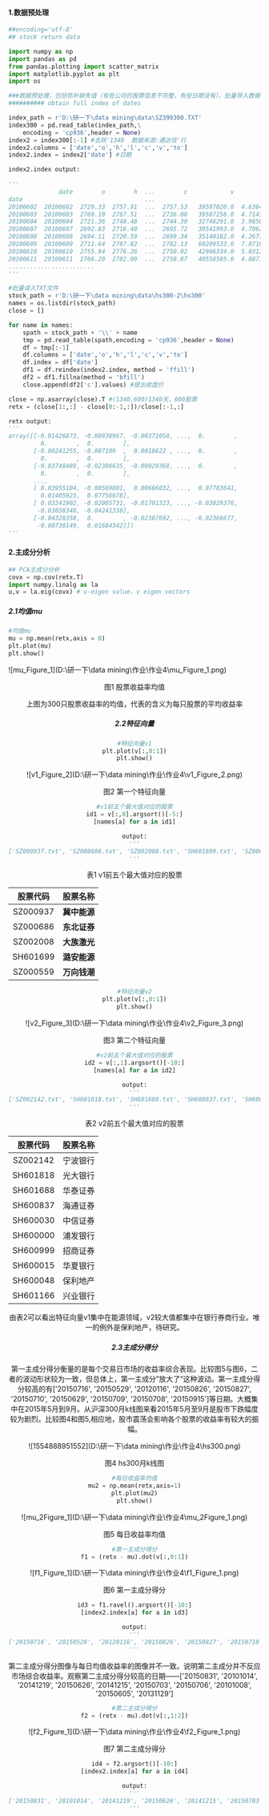 
#### 1.数据预处理

~~~python
##encoding='utf-8'
## stock return data

import numpy as np
import pandas as pd
from pandas.plotting import scatter_matrix
import matplotlib.pyplot as plt
import os

###数据预处理，包括弥补缺失值（有些公司的股票信息不完整，有些日期没有）、批量导入数据
########## obtain full index of dates

index_path = r'D:\研一下\data mining\data\SZ399300.TXT'
index300 = pd.read_table(index_path,\
    encoding = 'cp936',header = None)
index2 = index300[:-1] #去除'1340  数据来源:通达信'行
index2.columns = ['date','o','h','l','c','v','to']
index2.index = index2['date'] #日期
~~~

~~~python
index2.index output:
    
'''
              date        o        h  ...        c            v            to
date                                  ...                                    
20100602  20100602  2729.33  2757.91  ...  2757.53   39587020.0  4.636423e+10
20100603  20100603  2769.10  2787.51  ...  2736.08   39587258.0  4.714326e+10
20100604  20100604  2721.36  2748.48  ...  2744.39   32746291.0  3.985836e+10
20100607  20100607  2692.83  2716.40  ...  2695.72   39541993.0  4.706270e+10
20100608  20100608  2694.11  2720.59  ...  2699.34   35140182.0  4.267710e+10
20100609  20100609  2711.64  2787.82  ...  2782.13   60209533.0  7.071008e+10
20100610  20100610  2755.94  2776.26  ...  2750.02   42906334.0  5.031225e+10
20100611  20100611  2766.20  2782.09  ...  2758.87   40558585.0  4.887148e+10
........................
'''
~~~

~~~python
#批量读入TXT文件
stock_path = r'D:\研一下\data mining\data\hs300-2\hs300'
names = os.listdir(stock_path)
close = []

for name in names:
    spath = stock_path + '\\' + name
    tmp = pd.read_table(spath,encoding = 'cp936',header = None)
    df = tmp[:-1]
    df.columns = ['date','o','h','l','c','v','to']
    df.index = df['date']
    df1 = df.reindex(index2.index, method = 'ffill')
    df2 = df1.fillna(method = 'bfill')
    close.append(df2['c'].values) #提出收盘价

close = np.asarray(close).T #(1340,600)1340天，600股票
retx = (close[1:,:] - close[0:-1,:])/close[:-1,:]
~~~

~~~python
retx output:
'''
array([[-0.01426873, -0.00938967, -0.00371058, ...,  0.        ,
         0.        ,  0.        ],
       [-0.00241255, -0.007109  ,  0.0018622 , ...,  0.        ,
         0.        ,  0.        ],
       [-0.03748489, -0.02386635, -0.00929368, ...,  0.        ,
         0.        ,  0.        ],
       ...,
       [ 0.03955104, -0.00569801,  0.00666032, ...,  0.07783641,
         0.01405923,  0.07756678],
       [ 0.03341902, -0.02005731, -0.01701323, ..., -0.03029376,
        -0.03038348, -0.04241338],
       [-0.04328358,  0.        , -0.02307692, ..., -0.02366677,
        -0.00730149,  0.01684342]])
'''
~~~

#### 2.主成分分析

~~~python
## PCA主成分分析
covx = np.cov(retx.T)
import numpy.linalg as la
u,v = la.eig(covx) # u-eigen value，v eigen vectors

~~~

##### 2.1均值mu

~~~python
#均值mu
mu = np.mean(retx,axis = 0)
plt.plot(mu)
plt.show()                     
~~~

![mu_Figure_1](D:\研一下\data mining\作业\作业4\mu_Figure_1.png)

<center>    图1  股票收益率均值



上图为300只股票收益率的均值，代表的含义为每只股票的平均收益率

##### 2.2特征向量

~~~python
#特征向量v1
plt.plot(v[:,0:1])
plt.show()
~~~

![v1_Figure_2](D:\研一下\data mining\作业\作业4\v1_Figure_2.png)

<center>图2  第一个特征向量

~~~python
#v1前五个最大值对应的股票
id1 = v[:,0].argsort()[-5:]
[names[a] for a in id1]
~~~

~~~python
output:
'''
['SZ000937.txt', 'SZ000686.txt', 'SZ002008.txt', 'SH601699.txt', 'SZ000559.txt']
'''
~~~



<center>   表1   v1前五个最大值对应的股票

| 股票代码 |   股票名称   |
| :------: | :----------: |
| SZ000937 | **冀中能源** |
| SZ000686 | **东北证券** |
| SZ002008 | **大族激光** |
| SH601699 | **潞安能源** |
| SZ000559 | **万向钱潮** |



~~~python
#特征向量v2
plt.plot(v[:,0:1])
plt.show()
~~~

![v2_Figure_3](D:\研一下\data mining\作业\作业4\v2_Figure_3.png)

<center>  图3  第二个特征向量

~~~python
#v2前五个最大值对应的股票
id2 = v[:,1].argsort()[-10:]
[names[a] for a in id2]
~~~

~~~python
output:
'''
['SZ002142.txt', 'SH601818.txt', 'SH601688.txt', 'SH600837.txt', 'SH600030.txt', 'SH600000.txt', 'SH600999.txt', 'SH600015.txt', 'SH600048.txt', 'SH601166.txt']
'''
~~~

 <center>  表2   v2前五个最大值对应的股票
 </center>

| 股票代码 | 股票名称 |
| :------: | :------: |
| SZ002142 | 宁波银行 |
| SH601818 | 光大银行 |
| SH601688 | 华泰证券 |
| SH600837 | 海通证券 |
| SH600030 | 中信证券 |
| SH600000 | 浦发银行 |
| SH600999 | 招商证券 |
| SH600015 | 华夏银行 |
| SH600048 | 保利地产 |
| SH601166 | 兴业银行 |

由表2可以看出特征向量v1集中在能源领域，v2较大值都集中在银行券商行业。唯一的例外是保利地产，待研究。

##### 2.3主成分得分

第一主成分得分衡量的是每个交易日市场的收益率综合表现。比较图5与图6，二者的波动形状较为一致，但总体上，第一主成分”放大了“这种波动。第一主成分得分较高的有['20150716', '20150529', '20120116', '20150826', '20150827', '20150710', '20150629', '20150709', '20150708', '20150915']等日期。大概集中在2015年5月到9月。从沪深300月k线图来看2015年5月至9月是股市下跌幅度较为剧烈。比较图4和图5,相应地，股市震荡会影响各个股票的收益率有较大的振幅。



![1554888951552](D:\研一下\data mining\作业\作业4\hs300.png)

<center> 图4 hs300月k线图

~~~python
#每日收益率均值
mu2 = np.mean(retx,axis=1)
plt.plot(mu2)
plt.show()
~~~

![mu_2Figure_1](D:\研一下\data mining\作业\作业4\mu_2Figure_1.png)

<center>图5   每日收益率均值

~~~python
#第一主成分得分
f1 = (retx - mu).dot(v[:,0:1])
~~~

![f1_Figure_1](D:\研一下\data mining\作业\作业4\f1_Figure_1.png)

<center> 图6  第一主成分得分

~~~python
id3 = f1.ravel().argsort()[-10:]
[index2.index[a] for a in id3]
~~~

~~~python
output:
'''
['20150716', '20150529', '20120116', '20150826', '20150827', '20150710', '20150629', '20150709', '20150708', '20150915']
'''
~~~

第二主成分得分图像与每日均值收益率的图像并不一致。说明第二主成分并不反应市场综合收益率。观察第二主成分得分较高的日期——['20150831', '20101014', '20141219', '20150626', '20141215', '20150703', '20150706', '20101008', '20150605', '20131129']

~~~python
#第二主成分得分
f2 = (retx - mu).dot(v[:,1:2])
~~~

![f2_Figure_1](D:\研一下\data mining\作业\作业4\f2_Figure_1.png)

<center> 图7 第二主成分得分

~~~python
id4 = f2.argsort()[-10:]
[index2.index[a] for a in id4]
~~~

~~~python
output:
'''
['20150831', '20101014', '20141219', '20150626', '20141215', '20150703', '20150706', '20101008', '20150605', '20131129']
'''
~~~

